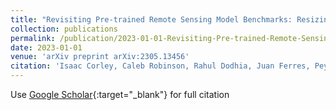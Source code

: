 ```yaml
---
title: "Revisiting Pre-trained Remote Sensing Model Benchmarks: Resizing and Normalization Matters"
collection: publications
permalink: /publication/2023-01-01-Revisiting-Pre-trained-Remote-Sensing-Model-Benchmarks-Resizing-and-Normalization-Matters
date: 2023-01-01
venue: 'arXiv preprint arXiv:2305.13456'
citation: 'Isaac Corley, Caleb Robinson, Rahul Dodhia, Juan Ferres, Peyman Najafirad,&quot;Revisiting Pre-trained Remote Sensing Model Benchmarks: Resizing and Normalization Matters.&quot; arXiv preprint arXiv:2305.13456, 2023.'
---
```

Use [Google Scholar](https://scholar.google.com/scholar?q=Revisiting+Pre+trained+Remote+Sensing+Model+Benchmarks:+Resizing+and+Normalization+Matters){:target="_blank"} for full citation